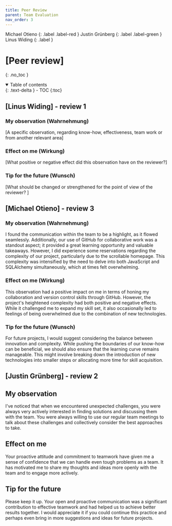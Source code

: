 ```yaml
---
title: Peer Review
parent: Team Evaluation
nav_order: 3
---
```


Michael Otieno
{: .label .label-red }
Justin Grünberg
{: .label .label-green }
Linus Widing
{: .label }

# [Peer review]
{: .no_toc }

<details open markdown="block">
  <summary>
    Table of contents
  </summary>
  {: .text-delta }
- TOC
{:toc}
</details>

## [Linus Widing] - review 1

### My observation (Wahrnehmung)

[A specific observation, regarding know-how, effectiveness, team work or from another relevant area]

### Effect on me (Wirkung)

[What positive or negative effect did this observation have on the reviewer?]

### Tip for the future (Wunsch)

[What should be changed or strengthened for the point of view of the reviewer? ]

## [Michael Otieno] - review 3

### My observation (Wahrnehmung)

I found the communication within the team to be a highlight, as it flowed seamlessly. Additionally, our use of GitHub 
for collaborative work was a standout aspect; it provided a great learning opportunity and valuable takeaways. However, 
I did experience some reservations regarding the complexity of our project, particularly due to the scrollable homepage. 
This complexity was intensified by the need to delve into both JavaScript and SQLAlchemy simultaneously, which at times 
felt overwhelming.

### Effect on me (Wirkung)

This observation had a positive impact on me in terms of honing my collaboration and version control skills through GitHub. 
However, the project's heightened complexity had both positive and negative effects. While it challenged me to expand my 
skill set, it also occasionally led to feelings of being overwhelmed due to the combination of new technologies.

### Tip for the future (Wunsch)

For future projects, I would suggest considering the balance between innovation and complexity. While pushing the 
boundaries of our know-how can be beneficial, we should also ensure that the learning curve remains manageable. 
This might involve breaking down the introduction of new technologies into smaller steps or allocating more time for 
skill acquisition. 

## [Justin Grünberg] - review 2

## My observation
I've noticed that when we encountered unexpected challenges, you were always very actively interested in finding solutions and discussing them with the team. You were always willing to use our regular team meetings to talk about these challenges and collectively consider the best approaches to take.

## Effect on me
Your proactive attitude and commitment to teamwork have given me a sense of confidence that we can handle even tough problems as a team. It has motivated me to share my thoughts and ideas more openly with the team and to engage more actively.

## Tip for the future
Please keep it up. Your open and proactive communication was a significant contribution to effective teamwork and had helped us to achieve better results together. I would appreciate it if you could continue this practice and perhaps even bring in more suggestions and ideas for future projects.
